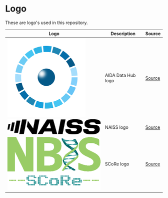 # Logo

These are logo's used in this repository.

<!-- markdownlint-disable MD013 --><!-- Tables cannot be split up over lines, hence will break 80 characters per line -->

Logo                                            |Description         |Source
------------------------------------------------|--------------------|-------------------------------------------
![AIDA Data Hub logo](aida_logo.png)            |AIDA Data Hub logo  |[Source](https://datahub.aida.scilifelab.se/)
![NAISS logo, inverted](naiss_logo.png)         |NAISS logo          |[Source](https://nbis.se/about/steering/logo)
![SCoRe logo](score_logo_410x233.png)           |SCoRe logo          |[Source](https://www.scilifelab.se/units/support-for-computational-resources/)

<!-- markdownlint-enable MD013 -->
